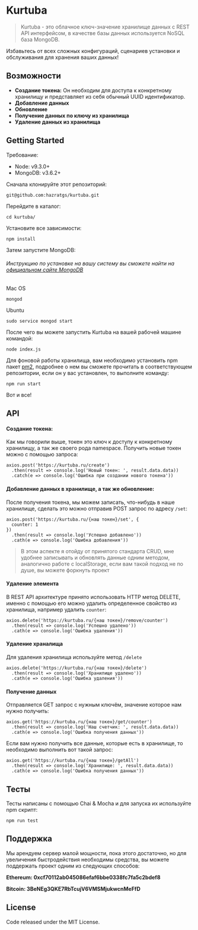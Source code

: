 # Kurtuba

> Kurtuba - это облачное ключ-значение хранилище данных с REST API интерфейсом, в качестве базы данных используется NoSQL база MongoDB.

Избавьтесь от всех сложных конфигураций, сценариев установки и обслуживания для хранения ваших данных!

## Возможности

 - **Создание токена:** Он необходим для доступа к конкретному хранилищу и представляет из себя обычный UUID идентификатор.
 - **Добавление данных**
 - **Обновление**
 - **Получение данных по ключу из хранилища**
 - **Удаление данных из хранилища**

## Getting Started

Требование:
 - Node: v9.3.0+ 
 - MongoDB: v3.6.2+

Сначала клонируйте этот репозиторий:

    git@github.com:hazratgs/kurtuba.git
Перейдите в каталог:

    cd kurtuba/

Установите все зависимости:

    npm install
    
Затем запустите MongoDB:
###### Инструкцию по установке на вашу систему вы сможете найти на [официальном сайте MongoDB](https://docs.mongodb.com/manual/tutorial/#installation)
Mac OS

    mongod
    
Ubuntu

    sudo service mongod start

После чего вы можете запустить Kurtuba на вашей рабочей машине командой:

    node index.js

Для фоновой работы хранилища, вам необходимо установить npm пакет [pm2](https://www.npmjs.com/package/pm2), подробнее о нем вы сможете прочитать в соответствующем репозитории, если он у вас установлен, то выполните команду:

    npm run start

Вот и все!

## API

#### Создание токена:
Как мы говорили выше, токен это ключ к доступу к конкретному хранилищу, а так же своего рода namespace.
Получить новые токен можно с помощью запроса:

    axios.post('https://kurtuba.ru/create')
      .then(result => console.log('Новый токен: ', result.data.data))
      .catch(e => console.log('Ошибка при создании нового токена'))

#### Добавление данных в хранилище, а так же обновление:
После получения токена, мы можем записать, что-нибудь в наше хранилище, сделать это можно отправив POST запрос по адресу `/set`:

    axios.post('https://kurtuba.ru/{наш токен}/set', {
      counter: 1
    })
      .then(result => console.log('Успешно добавлено'))
      .cath(e => console.log('Ошибка добавления'))

> В этом аспекте я отойду от принятого стандарта CRUD, мне удобнее
> записывать и обновлять данные одним методом, аналогично работе с
> localStorage, если вам такой подход не по душе, вы можете форкнуть
> проект

#### Удаление элемента
В REST API архитектуре принято использовать HTTP метод DELETE, именно с помощью его можно удалить определенное свойство из хранилища, например удалить `counter`:

    axios.delete('https://kurtuba.ru/{наш токен}/remove/counter')
      .then(result => console.log('Успешно удалено'))
      .cath(e => console.log('Ошибка удаления'))


#### Удаление храналища
Для удаления хранилища используйте метод `/delete`

    axios.delete('https://kurtuba.ru/{наш токен}/delete')
      .then(result => console.log('Хранилище удалено'))
      .cath(e => console.log('Ошибка удаления'))

#### Получение данных
Отправляется GET запрос с нужным ключём, значение которое нам нужно получить:

    axios.get('https://kurtuba.ru/{наш токен}/get/counter')
      .then(result => console.log('Наш счетчик: ', result.data.data))
      .cath(e => console.log('Ошибка получения данных'))

Если вам нужно получить все данные, которые есть в хранилище, то необходимо выполнить вот такой запрос:

    axios.get('https://kurtuba.ru/{наш токен}/getAll')
      .then(result => console.log('Хранилище: ', result.data.data))
      .cath(e => console.log('Ошибка получения данных'))
      
## Тесты
Тесты написаны с помощью Chai & Mocha и для запуска их используйте npm скрипт:

    npm run test

## Поддержка
Мы арендуем сервер малой мощности, пока этого достаточно, но для увеличения быстродействия необходимы средства,  вы можете поддержать проект одним из следующих способов:

**Ethereum: 0xcf70112ab045086efaf6bbe0338fc7fa5c2bdef8**

**Bitcoin: 3BeNEg3QKE7RbTcujV6VMSMjukwcnMeFfD**

## License
Code released under the MIT License.
